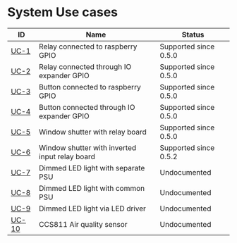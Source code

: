 # System Use cases

| ID  | Name | Status | 
| --- | --- | --- |
| [UC-1](uc-1.md) | Relay connected to raspberry GPIO | Supported since 0.5.0 |
| [UC-2](uc-2.md) | Relay connected through IO expander GPIO | Supported since 0.5.0 |
| [UC-3](uc-3.md) | Button connected to raspberry GPIO | Supported since 0.5.0 |
| [UC-4](uc-4.md) | Button connected through IO expander GPIO | Supported since 0.5.0 |
| [UC-5](uc-5.md) | Window shutter with relay board | Supported since 0.5.0 |
| [UC-6](uc-6.md) | Window shutter with inverted input relay board | Supported since 0.5.2 |
| [UC-7](uc-7.md) | Dimmed LED light with separate PSU | Undocumented |
| [UC-8](uc-8.md) | Dimmed LED light with common PSU | Undocumented |
| [UC-9](uc-8.md) | Dimmed LED light via LED driver | Undocumented |
| [UC-10](uc-9.md) | CCS811 Air quality sensor | Undocumented |